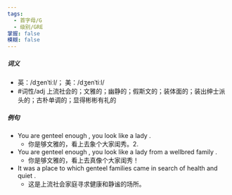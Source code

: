 ```yaml
---
tags:
  - 首字母/G
  - 级别/GRE
掌握: false
模糊: false
---
```

##### 词义
- 英：/dʒenˈtiːl/； 美：/dʒenˈtiːl/
- #词性/adj  上流社会的；文雅的；幽静的；假斯文的；装体面的；装出绅士派头的；古朴单调的；显得彬彬有礼的
##### 例句
- You are genteel enough , you look like a lady .
	- 你是够文雅的，看上去象个大家闺秀。2.
- You are genteel enough , you look like a lady from a wellbred family .
	- 你是够文雅的，看上去真像个大家闺秀！
- It was a place to which genteel families came in search of health and quiet .
	- 这是上流社会家庭寻求健康和静谧的场所。
